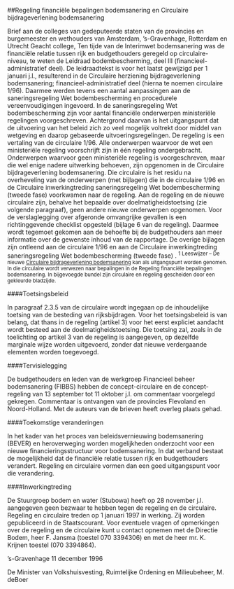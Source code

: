 <meta http-equiv='Content-Type' content='text/html; charset=utf-8' />

##Regeling financiële bepalingen bodemsanering en Circulaire bijdrageverlening bodemsanering

Brief aan de colleges van gedeputeerde staten van de provincies en burgemeester en wethouders van Amsterdam, ’s-Gravenhage, Rotterdam en Utrecht     Geacht college, Ten tijde van de Interimwet bodemsanering was de financiële relatie tussen rijk en budgethouders geregeld op circulaire-niveau, te weten de Leidraad bodembescherming, deel III (financieel-administratief deel). De leidraadtekst is voor het laatst gewijzigd per 1 januari j.l., resulterend in de Circulaire herziening bijdrageverlening bodemsanering; financieel-administratief deel (hierna te noemen circulaire 1/96). Daarmee werden tevens een aantal aanpassingen aan de saneringsregeling Wet bodembescherming en procedurele vereenvoudigingen ingevoerd. In de saneringsregeling Wet bodembescherming zijn voor aantal financiële onderwerpen ministeriële regelingen voorgeschreven. Achtergrond daarvan is het uitgangspunt dat de uitvoering van het beleid zich zo veel mogelijk voltrekt door middel van wetgeving en daarop gebaseerde uitvoeringsregelingen. De regeling is een vertaling van de circulaire 1/96. Alle onderwerpen waarvoor de wet een ministeriële regeling voorschrijft zijn in één regeling ondergebracht. Onderwerpen waarvoor geen ministeriële regeling is voorgeschreven, maar die wel enige nadere uitwerking behoeven, zijn opgenomen in de Circulaire bijdrageverlening bodemsanering. Die circulaire is het residu na overheveling van de onderwerpen (met bijlagen) die in de circulaire 1/96 en de Circulaire inwerkingtreding saneringsregeling Wet bodembescherming (tweede fase) voorkwamen naar de regeling. Aan de regeling en de nieuwe circulaire zijn, behalve het bepaalde over doelmatigheidstoetsing (zie volgende paragraaf), geen andere nieuwe onderwerpen opgenomen. Voor de verslaglegging over afgeronde omvangrijke gevallen is een richtinggevende checklist opgesteld (bijlage 6 van de regeling). Daarmee wordt tegemoet gekomen aan de behoefte bij de budgethouders aan meer informatie over de gewenste inhoud van de rapportage. De overige bijlagen zijn ontleend aan de circulaire 1/96 en aan de Circulaire inwerkingtreding saneringsregeling Wet bodembescherming (tweede fase) . <sup> 1  Leeswijzer – De nieuwe [Circulaire bijdrageverlening bodemsanering](../../../../../../../../../circulaire/circulaire/bijdrageverlening/bodemsanering/BWBR0008408/README.md) kan als uitgangspunt worden genomen. In die circulaire wordt verwezen naar bepalingen in de Regeling financiële bepalingen bodemsanering. In bijgevoegde bundel zijn circulaire en regeling gescheiden door een gekleurde bladzijde.  </sup>   

####Toetsingsbeleid

In paragraaf 2.3.5 van de circulaire wordt ingegaan op de inhoudelijke toetsing van de besteding van rijksbijdragen. Voor het toetsingsbeleid is van belang, dat thans in de regeling (artikel 3) voor het eerst expliciet aandacht wordt besteed aan de doelmatigheidstoetsing. Die toetsing zal, zoals in de toelichting op artikel 3 van de regeling is aangegeven, op dezelfde marginale wijze worden uitgevoerd, zonder dat nieuwe verdergaande elementen worden toegevoegd.    

####Tervisielegging

De budgethouders en leden van de werkgroep Financieel beheer bodemsanering (FIBBS) hebben de concept-circulaire en de concept-regeling van 13 september tot 11 oktober j.l. om commentaar voorgelegd gekregen. Commentaar is ontvangen van de provincies Flevoland en Noord-Holland. Met de auteurs van de brieven heeft overleg plaats gehad.    

####Toekomstige veranderingen

In het kader van het proces van beleidsvernieuwing bodemsanering (BEVER) en heroverweging worden mogelijkheden onderzocht voor een nieuwe financieringsstructuur voor bodemsanering. In dat verband bestaat de mogelijkheid dat de financiële relatie tussen rijk en budgethouders verandert. Regeling en circulaire vormen dan een goed uitgangspunt voor die verandering.    

####Inwerkingtreding

De Stuurgroep bodem en water (Stubowa) heeft op 28 november j.l. aangegeven geen bezwaar te hebben tegen de regeling en de circulaire. Regeling en circulaire treden op 1 januari 1997 in werking. Zij worden gepubliceerd in de Staatscourant. Voor eventuele vragen of opmerkingen over de regeling en de circulaire kunt u contact opnemen met de Directie Bodem, heer F. Jansma (toestel 070 3394306) en met de heer mr. K. Krijnen toestel (070 3394864).      

’s-Gravenhage 
11 december 1996    

De 
Minister van Volkshuisvesting, Ruimtelijke Ordening en Milieubeheer, 
M. deBoer    
